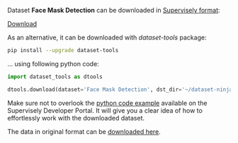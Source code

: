 Dataset **Face Mask Detection** can be downloaded in [Supervisely format](https://developer.supervisely.com/api-references/supervisely-annotation-json-format):

 [Download](https://assets.supervisely.com/supervisely-supervisely-assets-public/teams_storage/7/K/Oa/pI5VV1gTUY369UnSXosShfQmmLtkUAyNHUmUrVxBnNf6FetlYfR7KlgHkc0EF4sVrFFLpvDQIf0aTr6LGRchQXtIOe1FSK6yQEPzsBG6xF6gXfpfPj25XseuOsd1.tar)

As an alternative, it can be downloaded with *dataset-tools* package:
``` bash
pip install --upgrade dataset-tools
```

... using following python code:
``` python
import dataset_tools as dtools

dtools.download(dataset='Face Mask Detection', dst_dir='~/dataset-ninja/')
```
Make sure not to overlook the [python code example](https://developer.supervisely.com/getting-started/python-sdk-tutorials/iterate-over-a-local-project) available on the Supervisely Developer Portal. It will give you a clear idea of how to effortlessly work with the downloaded dataset.

The data in original format can be [downloaded here](https://www.kaggle.com/datasets/andrewmvd/face-mask-detection/download?datasetVersionNumber=1).